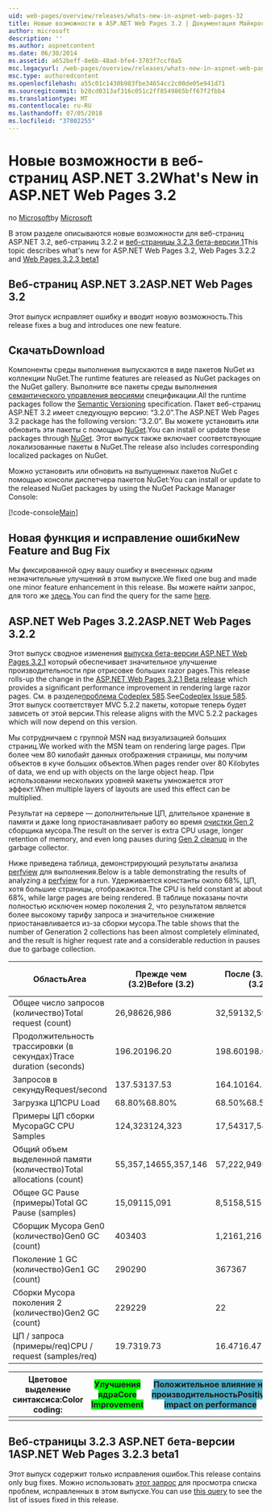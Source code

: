 ```yaml
---
uid: web-pages/overview/releases/whats-new-in-aspnet-web-pages-32
title: Новые возможности в ASP.NET Web Pages 3.2 | Документация Майкрософт
author: microsoft
description: ''
ms.author: aspnetcontent
ms.date: 06/30/2014
ms.assetid: a652beff-8e6b-48ad-bfe4-3703f7ccf0a5
msc.legacyurl: /web-pages/overview/releases/whats-new-in-aspnet-web-pages-32
msc.type: authoredcontent
ms.openlocfilehash: a55c01c1430b983fbe34654cc2c00de05e941d71
ms.sourcegitcommit: b28cd0313af316c051c2ff8549865bff67f2fbb4
ms.translationtype: MT
ms.contentlocale: ru-RU
ms.lasthandoff: 07/05/2018
ms.locfileid: "37802255"
---
```

<a name="whats-new-in-aspnet-web-pages-32"></a><span data-ttu-id="28fdb-102">Новые возможности в веб-страниц ASP.NET 3.2</span><span class="sxs-lookup"><span data-stu-id="28fdb-102">What's New in ASP.NET Web Pages 3.2</span></span>
====================
<span data-ttu-id="28fdb-103">по [Microsoft](https://github.com/microsoft)</span><span class="sxs-lookup"><span data-stu-id="28fdb-103">by [Microsoft](https://github.com/microsoft)</span></span>

<span data-ttu-id="28fdb-104">В этом разделе описываются новые возможности для веб-страниц ASP.NET 3.2, веб-страниц 3.2.2 и [веб-страницы 3.2.3 бета-версии 1](https://blogs.msdn.com/b/webdev/archive/2014/12/17/asp-net-mvc-5-2-3-web-pages-5-2-3-and-web-api-5-2-3-beta-releases.aspx)</span><span class="sxs-lookup"><span data-stu-id="28fdb-104">This topic describes what's new for ASP.NET Web Pages 3.2, Web Pages 3.2.2 and [Web Pages 3.2.3 beta1](https://blogs.msdn.com/b/webdev/archive/2014/12/17/asp-net-mvc-5-2-3-web-pages-5-2-3-and-web-api-5-2-3-beta-releases.aspx)</span></span>

## <a name="aspnet-web-pages-32"></a><span data-ttu-id="28fdb-105">Веб-страниц ASP.NET 3.2</span><span class="sxs-lookup"><span data-stu-id="28fdb-105">ASP.NET Web Pages 3.2</span></span>

<span data-ttu-id="28fdb-106">Этот выпуск исправляет ошибку и вводит новую возможность.</span><span class="sxs-lookup"><span data-stu-id="28fdb-106">This release fixes a bug and introduces one new feature.</span></span>

## <a name="download"></a><span data-ttu-id="28fdb-107">Скачать</span><span class="sxs-lookup"><span data-stu-id="28fdb-107">Download</span></span>

<span data-ttu-id="28fdb-108">Компоненты среды выполнения выпускаются в виде пакетов NuGet из коллекции NuGet.</span><span class="sxs-lookup"><span data-stu-id="28fdb-108">The runtime features are released as NuGet packages on the NuGet gallery.</span></span> <span data-ttu-id="28fdb-109">Выполните все пакеты среды выполнения [семантического управления версиями](http://semver.org/) спецификации.</span><span class="sxs-lookup"><span data-stu-id="28fdb-109">All the runtime packages follow the [Semantic Versioning](http://semver.org/) specification.</span></span> <span data-ttu-id="28fdb-110">Пакет веб-страниц ASP.NET 3.2 имеет следующую версию: &ldquo;3.2.0&rdquo;.</span><span class="sxs-lookup"><span data-stu-id="28fdb-110">The ASP.NET Web Pages 3.2 package has the following version: &ldquo;3.2.0&rdquo;.</span></span> <span data-ttu-id="28fdb-111">Вы можете установить или обновить эти пакеты с помощью [NuGet](http://www.nuget.org/packages/Microsoft.AspNet.WebPages/).</span><span class="sxs-lookup"><span data-stu-id="28fdb-111">You can install or update these packages through [NuGet](http://www.nuget.org/packages/Microsoft.AspNet.WebPages/).</span></span> <span data-ttu-id="28fdb-112">Этот выпуск также включает соответствующие локализованные пакеты в NuGet.</span><span class="sxs-lookup"><span data-stu-id="28fdb-112">The release also includes corresponding localized packages on NuGet.</span></span>

<span data-ttu-id="28fdb-113">Можно установить или обновить на выпущенных пакетов NuGet с помощью консоли диспетчера пакетов NuGet:</span><span class="sxs-lookup"><span data-stu-id="28fdb-113">You can install or update to the released NuGet packages by using the NuGet Package Manager Console:</span></span>

[!code-console[Main](whats-new-in-aspnet-web-pages-32/samples/sample1.cmd)]

## <a name="new-feature-and-bug-fix"></a><span data-ttu-id="28fdb-114">Новая функция и исправление ошибки</span><span class="sxs-lookup"><span data-stu-id="28fdb-114">New Feature and Bug Fix</span></span>

<span data-ttu-id="28fdb-115">Мы фиксированной одну вашу ошибку и внесенных одним незначительные улучшений в этом выпуске.</span><span class="sxs-lookup"><span data-stu-id="28fdb-115">We fixed one bug and made one minor feature enhancement in this release.</span></span> <span data-ttu-id="28fdb-116">Вы можете найти запрос, для того же [здесь](https://aspnetwebstack.codeplex.com/workitem/list/advanced?keyword=&amp;status=Closed&amp;type=All&amp;priority=All&amp;release=v5.2%20RC|v5.2%20RTM&amp;assignedTo=All&amp;component=Web%20Pages%2FRazor&amp;sortField=Id&amp;sortDirection=Descending&amp;page=0&amp;reasonClosed=Fixed).</span><span class="sxs-lookup"><span data-stu-id="28fdb-116">You can find the query for the same [here](https://aspnetwebstack.codeplex.com/workitem/list/advanced?keyword=&amp;status=Closed&amp;type=All&amp;priority=All&amp;release=v5.2%20RC|v5.2%20RTM&amp;assignedTo=All&amp;component=Web%20Pages%2FRazor&amp;sortField=Id&amp;sortDirection=Descending&amp;page=0&amp;reasonClosed=Fixed).</span></span>

## <a name="aspnet-web-pages-322"></a><span data-ttu-id="28fdb-117">ASP.NET Web Pages 3.2.2</span><span class="sxs-lookup"><span data-stu-id="28fdb-117">ASP.NET Web Pages 3.2.2</span></span>

<span data-ttu-id="28fdb-118">Этот выпуск сводное изменения [выпуска бета-версии ASP.NET Web Pages 3.2.1](https://blogs.msdn.com/b/webdev/archive/2014/07/28/announcing-the-beta-release-of-web-pages-3-2-1.aspx) который обеспечивает значительное улучшение производительности при отрисовке больших razor pages.</span><span class="sxs-lookup"><span data-stu-id="28fdb-118">This release rolls-up the change in the [ASP.NET Web Pages 3.2.1 Beta release](https://blogs.msdn.com/b/webdev/archive/2014/07/28/announcing-the-beta-release-of-web-pages-3-2-1.aspx) which provides a significant performance improvement in rendering large razor pages.</span></span> <span data-ttu-id="28fdb-119">См. в разделе[проблема Codeplex 585](https://aspnetwebstack.codeplex.com/workitem/585).</span><span class="sxs-lookup"><span data-stu-id="28fdb-119">See[Codeplex Issue 585](https://aspnetwebstack.codeplex.com/workitem/585).</span></span> <span data-ttu-id="28fdb-120">Этот выпуск соответствует MVC 5.2.2 пакеты, которые теперь будет зависеть от этой версии.</span><span class="sxs-lookup"><span data-stu-id="28fdb-120">This release aligns with the MVC 5.2.2 packages which will now depend on this version.</span></span>

<span data-ttu-id="28fdb-121">Мы сотрудничаем с группой MSN над визуализацией больших страниц.</span><span class="sxs-lookup"><span data-stu-id="28fdb-121">We worked with the MSN team on rendering large pages.</span></span> <span data-ttu-id="28fdb-122">При более чем 80 килобайт данных отображения страницы, мы получим объектов в куче больших объектов.</span><span class="sxs-lookup"><span data-stu-id="28fdb-122">When pages render over 80 Kilobytes of data, we end up with objects on the large object heap.</span></span> <span data-ttu-id="28fdb-123">При использовании нескольких уровней макеты умножается этот эффект.</span><span class="sxs-lookup"><span data-stu-id="28fdb-123">When multiple layers of layouts are used this effect can be multiplied.</span></span>

<span data-ttu-id="28fdb-124">Результат на сервере — дополнительные ЦП, длительное хранение в памяти и даже long приостанавливает работу во время [очистки Gen 2](https://msdn.microsoft.com/en-us/library/ms973837.aspx) сборщика мусора.</span><span class="sxs-lookup"><span data-stu-id="28fdb-124">The result on the server is extra CPU usage, longer retention of memory, and even long pauses during [Gen 2 cleanup](https://msdn.microsoft.com/en-us/library/ms973837.aspx) in the garbage collector.</span></span>

<span data-ttu-id="28fdb-125">Ниже приведена таблица, демонстрирующий результаты анализа [perfview](https://channel9.msdn.com/Series/PerfView-Tutorial) для выполнения.</span><span class="sxs-lookup"><span data-stu-id="28fdb-125">Below is a table demonstrating the results of analyzing a [perfview](https://channel9.msdn.com/Series/PerfView-Tutorial) for a run.</span></span> <span data-ttu-id="28fdb-126">Удерживается константы около 68%, ЦП, хотя большие страницы, отображаются.</span><span class="sxs-lookup"><span data-stu-id="28fdb-126">The CPU is held constant at about 68%, while large pages are being rendered.</span></span> <span data-ttu-id="28fdb-127">В таблице показаны почти полностью исключен номер поколения 2, что результатом является более высокому тарифу запроса и значительное снижение приостанавливается из-за сборки мусора.</span><span class="sxs-lookup"><span data-stu-id="28fdb-127">The table shows that the number of Generation 2 collections has been almost completely eliminated, and the result is higher request rate and a considerable reduction in pauses due to garbage collection.</span></span>

| <span data-ttu-id="28fdb-128">**Область**</span><span class="sxs-lookup"><span data-stu-id="28fdb-128">**Area**</span></span> | <span data-ttu-id="28fdb-129">**Прежде чем (3.2)**</span><span class="sxs-lookup"><span data-stu-id="28fdb-129">**Before (3.2)**</span></span> | <span data-ttu-id="28fdb-130">**После (3.2.1)**</span><span class="sxs-lookup"><span data-stu-id="28fdb-130">**After (3.2.1)**</span></span> | <span data-ttu-id="28fdb-131">**% Изменений**</span><span class="sxs-lookup"><span data-stu-id="28fdb-131">**Delta %**</span></span> |
| --- | --- | --- | --- |
| <span data-ttu-id="28fdb-132">Общее число запросов (количество)</span><span class="sxs-lookup"><span data-stu-id="28fdb-132">Total request (count)</span></span> | <span data-ttu-id="28fdb-133">26,986</span><span class="sxs-lookup"><span data-stu-id="28fdb-133">26,986</span></span> | <span data-ttu-id="28fdb-134">32,591</span><span class="sxs-lookup"><span data-stu-id="28fdb-134">32,591</span></span> | <span data-ttu-id="28fdb-135"><font style="background-color: #4bacc6">20.80%</font></span><span class="sxs-lookup"><span data-stu-id="28fdb-135"><font style="background-color: #4bacc6">20.80%</font></span></span> |
| <span data-ttu-id="28fdb-136">Продолжительность трассировки (в секундах)</span><span class="sxs-lookup"><span data-stu-id="28fdb-136">Trace duration (seconds)</span></span> | <span data-ttu-id="28fdb-137">196.20</span><span class="sxs-lookup"><span data-stu-id="28fdb-137">196.20</span></span> | <span data-ttu-id="28fdb-138">198.60</span><span class="sxs-lookup"><span data-stu-id="28fdb-138">198.60</span></span> | <span data-ttu-id="28fdb-139">1.20%</span><span class="sxs-lookup"><span data-stu-id="28fdb-139">1.20%</span></span> |
| <span data-ttu-id="28fdb-140">Запросов в секунду</span><span class="sxs-lookup"><span data-stu-id="28fdb-140">Request/second</span></span> | <span data-ttu-id="28fdb-141">137.53</span><span class="sxs-lookup"><span data-stu-id="28fdb-141">137.53</span></span> | <span data-ttu-id="28fdb-142">164.10</span><span class="sxs-lookup"><span data-stu-id="28fdb-142">164.10</span></span> | <span data-ttu-id="28fdb-143"><font style="background-color: #4bacc6">19.30%</font></span><span class="sxs-lookup"><span data-stu-id="28fdb-143"><font style="background-color: #4bacc6">19.30%</font></span></span> |
| <span data-ttu-id="28fdb-144">Загрузка ЦП</span><span class="sxs-lookup"><span data-stu-id="28fdb-144">CPU Load</span></span> | <span data-ttu-id="28fdb-145">68.80%</span><span class="sxs-lookup"><span data-stu-id="28fdb-145">68.80%</span></span> | <span data-ttu-id="28fdb-146">68.50%</span><span class="sxs-lookup"><span data-stu-id="28fdb-146">68.50%</span></span> |  <span data-ttu-id="28fdb-147">-0.40%</span><span class="sxs-lookup"><span data-stu-id="28fdb-147">-0.40%</span></span> |
| <span data-ttu-id="28fdb-148">Примеры ЦП сборки Мусора</span><span class="sxs-lookup"><span data-stu-id="28fdb-148">GC CPU Samples</span></span> | <span data-ttu-id="28fdb-149">124,323</span><span class="sxs-lookup"><span data-stu-id="28fdb-149">124,323</span></span> | <span data-ttu-id="28fdb-150">17,543</span><span class="sxs-lookup"><span data-stu-id="28fdb-150">17,543</span></span> | <span data-ttu-id="28fdb-151"><font style="background-color: #4bacc6">-85.90%</font></span><span class="sxs-lookup"><span data-stu-id="28fdb-151"><font style="background-color: #4bacc6">-85.90%</font></span></span> |
| <span data-ttu-id="28fdb-152">Общий объем выделенной памяти (количество)</span><span class="sxs-lookup"><span data-stu-id="28fdb-152">Total allocations (count)</span></span> | <span data-ttu-id="28fdb-153">55,357,146</span><span class="sxs-lookup"><span data-stu-id="28fdb-153">55,357,146</span></span> | <span data-ttu-id="28fdb-154">57,222,949</span><span class="sxs-lookup"><span data-stu-id="28fdb-154">57,222,949</span></span> | <span data-ttu-id="28fdb-155">3.40%</span><span class="sxs-lookup"><span data-stu-id="28fdb-155">3.40%</span></span> |
| <span data-ttu-id="28fdb-156">Общее GC Pause (примеры)</span><span class="sxs-lookup"><span data-stu-id="28fdb-156">Total GC Pause (samples)</span></span> | <span data-ttu-id="28fdb-157">15,091</span><span class="sxs-lookup"><span data-stu-id="28fdb-157">15,091</span></span> | <span data-ttu-id="28fdb-158">8,515</span><span class="sxs-lookup"><span data-stu-id="28fdb-158">8,515</span></span> | <span data-ttu-id="28fdb-159"><font style="background-color: #4bacc6">-43.60%</font></span><span class="sxs-lookup"><span data-stu-id="28fdb-159"><font style="background-color: #4bacc6">-43.60%</font></span></span> |
| <span data-ttu-id="28fdb-160">Сборщик Мусора Gen0 (количество)</span><span class="sxs-lookup"><span data-stu-id="28fdb-160">Gen0 GC (count)</span></span> | <span data-ttu-id="28fdb-161">403</span><span class="sxs-lookup"><span data-stu-id="28fdb-161">403</span></span> | <span data-ttu-id="28fdb-162">1,216</span><span class="sxs-lookup"><span data-stu-id="28fdb-162">1,216</span></span> | <span data-ttu-id="28fdb-163">201.70%</span><span class="sxs-lookup"><span data-stu-id="28fdb-163">201.70%</span></span> |
| <span data-ttu-id="28fdb-164">Поколение 1 GC (количество)</span><span class="sxs-lookup"><span data-stu-id="28fdb-164">Gen1 GC (count)</span></span> | <span data-ttu-id="28fdb-165">290</span><span class="sxs-lookup"><span data-stu-id="28fdb-165">290</span></span> | <span data-ttu-id="28fdb-166">367</span><span class="sxs-lookup"><span data-stu-id="28fdb-166">367</span></span> | <span data-ttu-id="28fdb-167">26.60%</span><span class="sxs-lookup"><span data-stu-id="28fdb-167">26.60%</span></span> |
| <span data-ttu-id="28fdb-168">Сборки Мусора поколения 2 (количество)</span><span class="sxs-lookup"><span data-stu-id="28fdb-168">Gen2 GC (count)</span></span> | <span data-ttu-id="28fdb-169">229</span><span class="sxs-lookup"><span data-stu-id="28fdb-169">229</span></span> | <span data-ttu-id="28fdb-170">2</span><span class="sxs-lookup"><span data-stu-id="28fdb-170">2</span></span> | <span data-ttu-id="28fdb-171"><font style="background-color: #00ff00">-99.10%</font></span><span class="sxs-lookup"><span data-stu-id="28fdb-171"><font style="background-color: #00ff00">-99.10%</font></span></span> |
| <span data-ttu-id="28fdb-172">ЦП / запроса (примеры/req)</span><span class="sxs-lookup"><span data-stu-id="28fdb-172">CPU / request (samples/req)</span></span> | <span data-ttu-id="28fdb-173">19.73</span><span class="sxs-lookup"><span data-stu-id="28fdb-173">19.73</span></span> | <span data-ttu-id="28fdb-174">16.47</span><span class="sxs-lookup"><span data-stu-id="28fdb-174">16.47</span></span> | <span data-ttu-id="28fdb-175">-16.50%</span><span class="sxs-lookup"><span data-stu-id="28fdb-175">-16.50%</span></span> |

| <span data-ttu-id="28fdb-176">Цветовое выделение синтаксиса:</span><span class="sxs-lookup"><span data-stu-id="28fdb-176">Color coding:</span></span> | <span data-ttu-id="28fdb-177"><font style="background-color: #00ff00">Улучшения ядра</font></span><span class="sxs-lookup"><span data-stu-id="28fdb-177"><font style="background-color: #00ff00">Core Improvement</font></span></span> | <span data-ttu-id="28fdb-178"><font style="background-color: #4bacc6">Положительное влияние на производительность</font></span><span class="sxs-lookup"><span data-stu-id="28fdb-178"><font style="background-color: #4bacc6">Positive impact on performance</font></span></span> |
|---------------|-----------------------------------------------------------------|-------------------------------------------------------------------------------|
|               |                                                                 |                                                                               |

## <a name="aspnet-web-pages-323-beta1"></a><span data-ttu-id="28fdb-179">Веб-страницы 3.2.3 ASP.NET бета-версии 1</span><span class="sxs-lookup"><span data-stu-id="28fdb-179">ASP.NET Web Pages 3.2.3 beta1</span></span>

<span data-ttu-id="28fdb-180">Этот выпуск содержит только исправления ошибок.</span><span class="sxs-lookup"><span data-stu-id="28fdb-180">This release contains only bug fixes.</span></span> <span data-ttu-id="28fdb-181">Можно использовать [этот запрос](https://aspnetwebstack.codeplex.com/workitem/list/advanced?keyword=&amp;status=Closed&amp;type=All&amp;priority=All&amp;release=v5.2.3%20Beta&amp;assignedTo=All&amp;component=Web%20Pages%2FRazor&amp;sortField=LastUpdatedDate&amp;sortDirection=Descending&amp;page=0&amp;reasonClosed=Fixed) для просмотра списка проблем, исправленных в этом выпуске.</span><span class="sxs-lookup"><span data-stu-id="28fdb-181">You can use [this query](https://aspnetwebstack.codeplex.com/workitem/list/advanced?keyword=&amp;status=Closed&amp;type=All&amp;priority=All&amp;release=v5.2.3%20Beta&amp;assignedTo=All&amp;component=Web%20Pages%2FRazor&amp;sortField=LastUpdatedDate&amp;sortDirection=Descending&amp;page=0&amp;reasonClosed=Fixed) to see the list of issues fixed in this release.</span></span>
